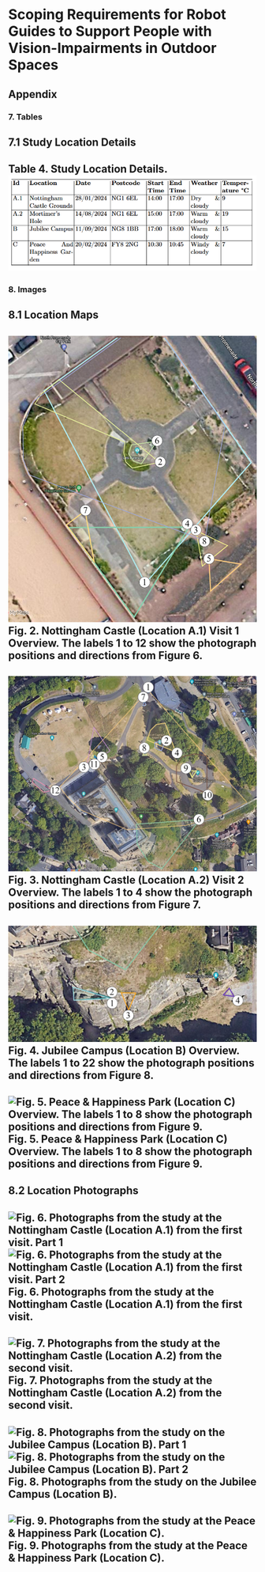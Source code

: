 # Scoping Requirements for Robot Guides to Support People with Vision-Impairments in Outdoor Spaces

## Appendix

### 7. Tables

**7.1 Study Location Details**
---

**Table 4.** Study Location Details.
![Table 4. Study Location Details.](/Tables/study_location_details.png)
---

### 8. Images

**8.1 Location Maps**
---

![Fig. 2. Nottingham Castle (Location A.1) Visit 1 Overview. The labels 1 to 12 show the photograph positions and directions from Figure 6.](/Figures/Annotated/annotated_map_1.png)
**Fig. 2.** Nottingham Castle (Location A.1) Visit 1 Overview. The labels 1 to 12 show the photograph positions and directions from Figure 6.
---

![Fig. 3. Nottingham Castle (Location A.2) Visit 2 Overview. The labels 1 to 4 show the photograph positions and directions from Figure 7.](/Figures/Annotated/annotated_map_2_A.png)
**Fig. 3.** Nottingham Castle (Location A.2) Visit 2 Overview. The labels 1 to 4 show the photograph positions and directions from Figure 7.
---

![Fig. 4. Jubilee Campus (Location B) Overview. The labels 1 to 22 show the photograph positions and directions from Figure 8.](/Figures/Annotated/annotated_map_2_B.png)
**Fig. 4.** Jubilee Campus (Location B) Overview. The labels 1 to 22 show the photograph positions and directions from Figure 8.
---

![Fig. 5. Peace & Happiness Park (Location C) Overview. The labels 1 to 8 show the photograph positions and directions from Figure 9.](/Figures/Annotated/annotated_map_3.png)
**Fig. 5.** Peace & Happiness Park (Location C) Overview. The labels 1 to 8 show the photograph positions and directions from Figure 9.
---

**8.2 Location Photographs**
---

![Fig. 6. Photographs from the study at the Nottingham Castle (Location A.1) from the first visit. Part 1](/Figures/Photographs/nottingham_castle_1_A.png)
![Fig. 6. Photographs from the study at the Nottingham Castle (Location A.1) from the first visit. Part 2](/Figures/Photographs/nottingham_castle_1_B.png)
**Fig. 6.** Photographs from the study at the Nottingham Castle (Location A.1) from the first visit.
---

![Fig. 7. Photographs from the study at the Nottingham Castle (Location A.2) from the second visit.](/Figures/Photographs/nottingham_castle_2.png)
**Fig. 7.** Photographs from the study at the Nottingham Castle (Location A.2) from the second visit.
---

![Fig. 8. Photographs from the study on the Jubilee Campus (Location B). Part 1](/Figures/Photographs/University_of_nottingham_jubilee_1.png)
![Fig. 8. Photographs from the study on the Jubilee Campus (Location B). Part 2](/Figures/Photographs/University_of_nottingham_jubilee_2.png)
**Fig. 8.** Photographs from the study on the Jubilee Campus (Location B).
---

![Fig. 9. Photographs from the study at the Peace & Happiness Park (Location C).](/Figures/Photographs/st_annes.png)
**Fig. 9.** Photographs from the study at the Peace & Happiness Park (Location C).
---
